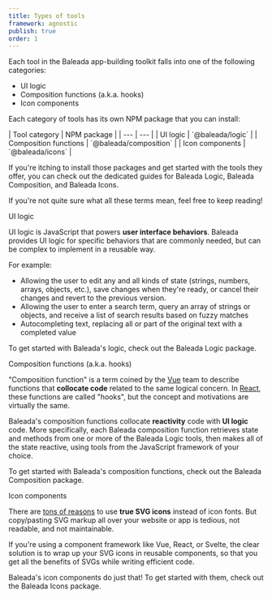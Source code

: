 ```yaml
---
title: Types of tools
framework: agnostic
publish: true
order: 1
---
```


Each tool in the Baleada app-building toolkit falls into one of the following categories:
- <NuxtLink to="#ui-logic">UI logic</NuxtLink>
- <NuxtLink to="#composition-functions-a-k-a-hooks">Composition functions (a.k.a. hooks)</NuxtLink>
- <NuxtLink to="#icon-components">Icon components</NuxtLink>

Each category of tools has its own NPM package that you can install:

<NiftyTable ariaLabel="Table showing tool categories and the corresponding NPM package for each category">
| Tool category | NPM package |
| --- | --- |
| UI logic | `@baleada/logic` |
| Composition functions | `@baleada/composition` |
| Icon components | `@baleada/icons` |
</NiftyTable>

If you're itching to install those packages and get started with the tools they offer, you can check out the dedicated guides for <NuxtLink to="/docs/logic">Baleada Logic</NuxtLink>, <NuxtLink to="/docs/composition">Baleada Composition</NuxtLink>, and <NuxtLink to="/docs/icons">Baleada Icons</NuxtLink>.

If you're not quite sure what all these terms mean, feel free to keep reading!

<NiftyHeading level="2">
UI logic
</NiftyHeading>

UI logic is JavaScript that powers **user interface behaviors**. Baleada provides UI logic for specific behaviors that are commonly needed, but can be complex to implement in a reusable way.

For example:
- Allowing the user to edit any and all kinds of state (strings, numbers, arrays, objects, etc.), save changes when they're ready, or cancel their changes and revert to the previous version.
- Allowing the user to enter a search term, query an array of strings or objects, and receive a list of search results based on fuzzy matches
- Autocompleting text, replacing all or part of the original text with a completed value

To get started with Baleada's logic, check out the <NuxtLink to="/docs/logic">Baleada Logic</NuxtLink> package.

<NiftyHeading level="2">
Composition functions (a.k.a. hooks)
</NiftyHeading>

"Composition function" is a term coined by the [Vue](https://vuejs.org) team to describe functions that **collocate code** related to the same logical concern. In [React](https://react.org), these functions are called "hooks", but the concept and motivations are virtually the same.

Baleada's composition functions collocate **reactivity** code with **UI logic** code. More specifically, each Baleada composition function retrieves state and methods from one or more of the Baleada Logic tools, then makes all of the state reactive, using tools from the JavaScript framework of your choice.

To get started with Baleada's composition functions, check out the <NuxtLink to="/docs/composition">Baleada Composition</NuxtLink> package.

<NiftyHeading level="2">
Icon components
</NiftyHeading>

There are [tons of reasons](http://www.fullstackradio.com/47) to use **true SVG icons** instead of icon fonts. But copy/pasting SVG markup all over your website or app is tedious, not readable, and not maintainable.

If you're using a component framework like Vue, React, or Svelte, the clear solution is to wrap up your SVG icons in reusable components, so that you get all the benefits of SVGs while writing efficient code.

Baleada's icon components do just that! To get started with them, check out the <NuxtLink to="/docs/icons">Baleada Icons</NuxtLink> package.
